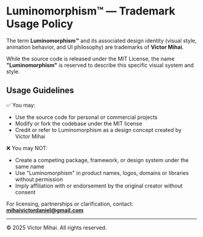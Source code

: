 # Luminomorphism™ — Trademark Usage Policy

The term **Luminomorphism™** and its associated design identity (visual style, animation behavior, and UI philosophy) are trademarks of **Victor Mihai**.

While the source code is released under the MIT License, the name **"Luminomorphism"** is reserved to describe this specific visual system and style.

## Usage Guidelines

✅ You may:
- Use the source code for personal or commercial projects
- Modify or fork the codebase under the MIT license
- Credit or refer to Luminomorphism as a design concept created by Victor Mihai

❌ You may NOT:
- Create a competing package, framework, or design system under the same name
- Use "Luminomorphism" in product names, logos, domains or libraries without permission
- Imply affiliation with or endorsement by the original creator without consent

For licensing, partnerships or clarification, contact: **mihaivictordaniel@gmail.com**

---

© 2025 Victor Mihai. All rights reserved.
